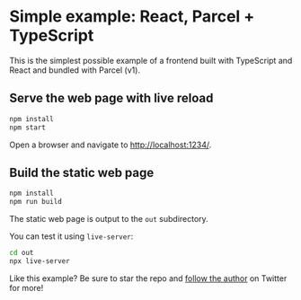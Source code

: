 # Simple example: React, Parcel + TypeScript

This is the simplest possible example of a frontend built with TypeScript and React and bundled with Parcel (v1).

## Serve the web page with live reload

```bash
npm install
npm start
```

Open a browser and navigate to [http://localhost:1234/](http://localhost:1234/).

## Build the static web page

```bash
npm install
npm run build
```

The static web page is output to the `out` subdirectory.

You can test it using `live-server`:

```bash
cd out
npx live-server
```

Like this example? Be sure to star the repo and [follow the author](https://twitter.com/ashleydavis75) on Twitter for more!

